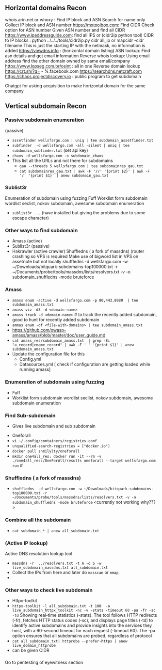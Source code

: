 ## Horizontal domains Recon

whois.arin.net or whoxy : Find IP block and ASN 
	Search for name only
	Collect IP block and ASN number
https://mxtoolbox.com: Find CIDR
	Check option for ASN number
	Given ASN number and find all CIDR 
https://www.ipaddressguide.com:  find all IPS or  (cidr2ip python tool)
	CIDR to IP blocks : python ../../../tools/cidr2ip.py cidr all_ip or mapcidr -cidr filename
	This is just the starting IP with the netmask, no information is added
https://viewdns.info : (horizontal domain listing)
	ASN lookup: Find asn details and get email information
	Reverse whois lookup: Using email address find the other domain owned by same email/company
https://www.lopseg.com.br/osint : all in one
	Reverse domain lookup
https://crt.sh/?q=<name>
     - %.facebook.com
https://searchdns.netcraft.com 
https://chaos.projectdiscovery.io : public program to get subdomain


Chatgpt for asking acquisition to make horizontal domain for the same company

## Vertical subdomain Recon
### Passive subdomain enumeration
(passive)

- `assetfinder wellsfargo.com | uniq | tee subdomain_assetfinder.txt`
- `subfinder  -d wellsfargo.com -all -silent | uniq | tee  subdomain_subfinder.txt` (set api key)
- `chaos -d wellsfargo.com -o subdomain_chaos`
- This list all the URLs and not there for subdomains
  - `gau --threads 5 wellsfargo.com | tee subdomainres_gau.txt`
  - `cat subdomainres_gau.txt | awk -F '//' '{print $2}' | awk -F '/' '{print $1}' | anew subdomain_gau.txt`


### Sublist3r
Enumeration of subdomain using fuzzing
	Fuff 
	Worklist form subdomain wordlist seclist, nokov subdomain, awesome subdomain enumeration
 

- `sublist3r ...` (have installed but giving the problems due to some escape character)

### Other ways to find subdomain

- Amass (active)
- Sublist3r (passive)
- Hakrawler (active crawler)
Shuffledns ( a fork of massdns) (router crashing so VPS is required
Make use of bigword list in VPS on assetnote but not locally
		shuffledns  -d wellsfargo.com -w ~/Downloads/bitquark-subdomains-top100000.txt -r  ~/Documents/probe/tools/massdns/lists/resolvers.txt -v -o subdomain_shuffledns -mode bruteforce
        
### Amass

- `amass enum -active -d wellsfargo.com -p 80,443,8080  | tee subdomain_amass.txt`
- `amass viz -d3 -d <domain-name>`
- `amass track -d <domain-name>` # to track the recently added subdomain, good to hunt for recently added subdomain
- `ammas enum -df <file-with-domains> | tee subdomain_amass.txt`
- https://github.com/owasp-amass/amass/blob/master/doc/user_guide.md
- `cat amass_res/subdomain_amass.txt  | grep -Ei  "a_record|cname_record" | awk -F ' ' '{print $1}' | anew subdomain_amass.txt`
- Update the configuration file for this
  - Config.yml
  - Datasources.yml [ check if configuration are getting loaded while running amass]
 
### Enumeration of subdomain using fuzzing

- Fuff
- Worklist form subdomain wordlist seclist, nokov subdomain, awesome subdomain enumeration

### Find Sub-subdomain
	
* Gives live subdomain and sub subdomain
- Oneforall
- `vi ~/.config/containers/registries.conf`
- `unqualified-search-registries = ["docker.io"]`
- `docker pull shmilylty/oneforall`
- `mkdir one4all_res; docker run -it --rm -v ./one4all_res:/OneForAll/results oneforall --target wellsfargo.com run` # 
<what are the other ways>


### Shuffledns ( a fork of massdns)

- `shuffledns  -d wellsfargo.com -w ~/Downloads/bitquark-subdomains-top100000.txt -r  ~/Documents/probe/tools/massdns/lists/resolvers.txt -v -o subdomain_shuffledns -mode bruteforce`
<currently not working why???>
### Combine all the subdomain

- `cat subdomain_* | anew all_subdomain.txt`

### (Active IP lookup)
Active DNS resolution lookup tool
- `massdns -r  ../resolvers.txt -t A -o S -w live_subdomain_massdns.txt all_subdomain.txt`
- Collect the IPs from here and later do `masscan` or `nmap`
- 

### Other ways to check live subdomain

- Httpx-toolkit
- `httpx-toolkit -l all_subdomain.txt -t 100  -o live_subdomain_httpx_toolkit -nc -v -stats -timeout 60 -pa -fr -sc -td`
 Showing real-time statistics (-stats). The tool follows HTTP redirects (-fr), fetches HTTP status codes (-sc), and displays page titles (-td) to identify active subdomains and provide insights into the services they host, with a 60-second timeout for each request (-timeout 60). The -pa option ensures that all subdomains are probed, regardless of protocol
- `cat all_subdomain.txt| httprobe --prefer-https | anew live_domain_httprobe`
- can be given CIDR
  
### 
Go to pentesting of eyewitness section